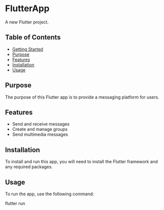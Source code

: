 # FlutterApp

A new Flutter project.

## Table of Contents

- [Getting Started](#getting-started)
- [Purpose](#purpose)
- [Features](#features)
- [Installation](#installation)
- [Usage](#usage)

## Purpose

The purpose of this Flutter app is to provide a messaging platform for users.

## Features

- Send and receive messages
- Create and manage groups
- Send multimedia messages

## Installation

To install and run this app, you will need to install the Flutter framework and any required packages.

## Usage

To run the app, use the following command:

flutter run

